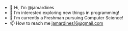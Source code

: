 - 👋 Hi, I’m @jamardines
- 👀 I’m interested exploring new things in programming!
-  🌱 I’m currently a Freshman pursuing Computer Science!
- 📫 How to reach me jamardines16@gmail.com


